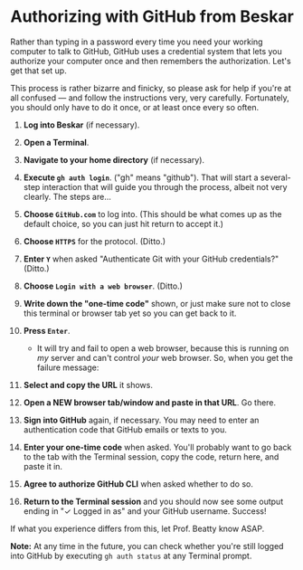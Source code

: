 # Authorizing with GitHub from Beskar

Rather than typing in a password every time you need your working computer to talk to GitHub, GitHub uses a credential system that lets you authorize your computer once and then remembers the authorization. Let's get that set up.

This process is rather bizarre and finicky, so please ask for help if you're at all confused — and follow the instructions very, very carefully. Fortunately, you should only have to do it once, or at least once every so often.

1. **Log into Beskar** (if necessary).

1. **Open a Terminal**.

1. **Navigate to your home directory** (if necessary).

1. **Execute `gh auth login`**. ("gh" means "github"). That will start a several-step interaction that will guide you through the process, albeit not very clearly. The steps are…

1. **Choose `GitHub.com`** to log into. (This should be what comes up as the default choice, so you can just hit return to accept it.)

1. **Choose `HTTPS`** for the protocol. (Ditto.)

1. **Enter `Y`** when asked "Authenticate Git with your GitHub credentials?" (Ditto.)

1. **Choose `Login with a web browser`**. (Ditto.)

1. **Write down the "one-time code"** shown, or just make sure not to close this terminal or browser tab yet so you can get back to it.

1. **Press `Enter`**.
    - It will try and fail to open a web browser, because this is running on _my_ server and can't control _your_ web browser. So, when you get the failure message:

1. **Select and copy the URL** it shows.

1. **Open a NEW browser tab/window and paste in that URL**. Go there.

1. **Sign into GitHub** again, if necessary. You may need to enter an authentication code that GitHub emails or texts to you.

1. **Enter your one-time code** when asked. You'll probably want to go back to the tab with the Terminal session, copy the code, return here, and paste it in.

1. **Agree to authorize GitHub CLI** when asked whether to do so.

1. **Return to the Terminal session** and you should now see some output ending in "✓ Logged in as" and your GitHub username. Success!

If what you experience differs from this, let Prof. Beatty know ASAP.

**Note:** At any time in the future, you can check whether you're still logged into GitHub by executing `gh auth status` at any Terminal prompt.
